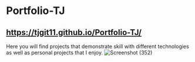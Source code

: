 # Portfolio-TJ

## https://tjgit11.github.io/Portfolio-TJ/

Here you will find projects that demonstrate skill with different technologies as well as personal projects that I enjoy.
![Screenshot (352)](https://user-images.githubusercontent.com/74613952/229978866-873d7067-b9b1-488d-8ea7-5515b01929eb.png)
